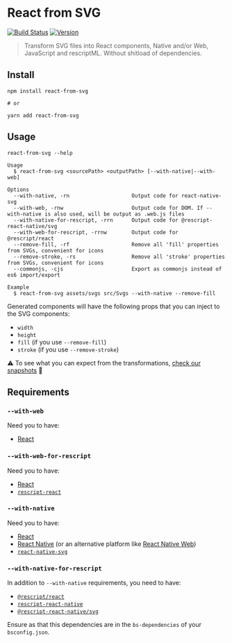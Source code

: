 # React from SVG

[![Build Status](https://github.com/MoOx/react-from-svg/workflows/Build/badge.svg)](https://github.com/MoOx/react-from-svg/actions)
[![Version](https://img.shields.io/npm/v/react-from-svg.svg)](https://www.npmjs.com/react-from-svg)

> Transform SVG files into React components, Native and/or Web, JavaScript and
> rescriptML. Without shitload of dependencies.

## Install

```console
npm install react-from-svg

# or

yarn add react-from-svg
```

## Usage

```console
react-from-svg --help

Usage
  $ react-from-svg <sourcePath> <outputPath> [--with-native|--with-web]

Options
  --with-native, -rn                    Output code for react-native-svg
  --with-web, -rnw                      Output code for DOM. If --with-native is also used, will be output as .web.js files
  --with-native-for-rescript, -rrn      Output code for @rescript-react-native/svg
  --with-web-for-rescript, -rrnw        Output code for @rescript/react
  --remove-fill, -rf                    Remove all 'fill' properties from SVGs, convenient for icons
  --remove-stroke, -rs                  Remove all 'stroke' properties from SVGs, convenient for icons
  --commonjs, -cjs                      Export as commonjs instead of es6 import/export

Example
  $ react-from-svg assets/svgs src/Svgs --with-native --remove-fill
```

Generated components will have the following props that you can inject to the
SVG components:

- `width`
- `height`
- `fill` (if you use `--remove-fill`)
- `stroke` (if you use `--remove-stroke`)

⚠️ To see what you can expect from the transformations,
[check our snapshots](./__tests__/__snapshots__) 👀

## Requirements

### `--with-web`

Need you to have:

- [React](https://reactjs.org)

### `--with-web-for-rescript`

Need you to have:

- [React](https://reactjs.org)
- [`rescript-react`](https://rescriptml.github.io/rescript-react/)

### `--with-native`

Need you to have:

- [React](https://reactjs.org)
- [React Native](https://reactnative.dev) (or an alternative platform like
  [React Native Web](https://github.com/necolas/react-native-web))
- [`react-native-svg`](https://github.com/react-native-community/react-native-svg)

### `--with-native-for-rescript`

In addition to `--with-native` requirements, you need to have:

- [`@rescript/react`](https://rescript-lang.org/docs/react/latest/introduction)
- [`rescript-react-native`](https://rescript-react-native.github.io)
- [`@rescript-react-native/svg`](https://github.com/rescript-react-native/svg)

Ensure as that this dependencies are in the `bs-dependencies` of your `bsconfig.json`.
